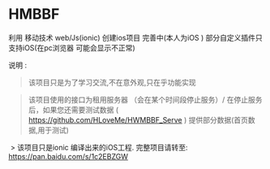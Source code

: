 # HMBBF

利用 移动技术 web/Js(ionic) 创建ios项目    完善中(本人为iOS ) 部分自定义插件只支持iOS(在pc浏览器 可能会显示不正常)

说明 :

  > 该项目只是为了学习交流,不在意外观,只在乎功能实现
  
  > 该项目使用的接口为租用服务器 （会在某个时间段停止服务）/
    在停止服务后，如果您还需要测试数据 ( https://github.com/HLoveMe/HWMBBF_Serve ) 提供部分数据(首页数据,用于测试)
    
    
  > 该项目只是ionic 编译出来的iOS工程. 完整项目请转至: https://pan.baidu.com/s/1c2EBZGW
 
 
    
    
  
  

